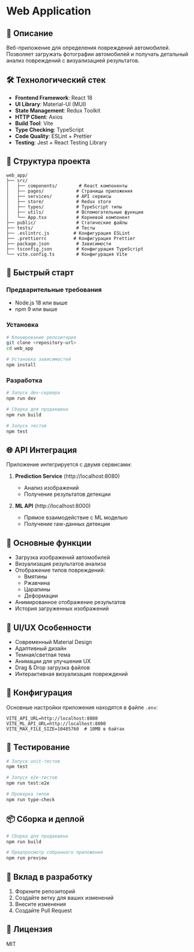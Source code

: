 # Web Application

## 🎯 Описание

Веб-приложение для определения повреждений автомобилей. Позволяет загружать фотографии автомобилей и получать детальный анализ повреждений с визуализацией результатов.

## 🛠 Технологический стек

- **Frontend Framework**: React 18
- **UI Library**: Material-UI (MUI)
- **State Management**: Redux Toolkit
- **HTTP Client**: Axios
- **Build Tool**: Vite
- **Type Checking**: TypeScript
- **Code Quality**: ESLint + Prettier
- **Testing**: Jest + React Testing Library

## 📁 Структура проекта

```
web_app/
├── src/
│   ├── components/        # React компоненты
│   ├── pages/            # Страницы приложения
│   ├── services/         # API сервисы
│   ├── store/            # Redux store
│   ├── types/            # TypeScript типы
│   ├── utils/            # Вспомогательные функции
│   └── App.tsx           # Корневой компонент
├── public/               # Статические файлы
├── tests/                # Тесты
├── .eslintrc.js         # Конфигурация ESLint
├── .prettierrc          # Конфигурация Prettier
├── package.json          # Зависимости
├── tsconfig.json         # Конфигурация TypeScript
└── vite.config.ts        # Конфигурация Vite
```

## 🚀 Быстрый старт

### Предварительные требования

- Node.js 18 или выше
- npm 9 или выше

### Установка

```bash
# Клонирование репозитория
git clone <repository-url>
cd web_app

# Установка зависимостей
npm install
```

### Разработка

```bash
# Запуск dev-сервера
npm run dev

# Сборка для продакшена
npm run build

# Запуск тестов
npm test
```

## 🌐 API Интеграция

Приложение интегрируется с двумя сервисами:

1. **Prediction Service** (http://localhost:8080)
   - Анализ изображений
   - Получение результатов детекции

2. **ML API** (http://localhost:8000)
   - Прямое взаимодействие с ML моделью
   - Получение raw-данных детекции

## 📱 Основные функции

- Загрузка изображений автомобилей
- Визуализация результатов анализа
- Отображение типов повреждений:
  - Вмятины
  - Ржавчина
  - Царапины
  - Деформации
- Анимированное отображение результатов
- История загруженных изображений

## 🎨 UI/UX Особенности

- Современный Material Design
- Адаптивный дизайн
- Темная/светлая тема
- Анимации для улучшения UX
- Drag & Drop загрузка файлов
- Интерактивная визуализация повреждений

## 🔧 Конфигурация

Основные настройки приложения находятся в файле `.env`:

```env
VITE_API_URL=http://localhost:8080
VITE_ML_API_URL=http://localhost:8000
VITE_MAX_FILE_SIZE=10485760  # 10MB в байтах
```

## 🧪 Тестирование

```bash
# Запуск unit-тестов
npm test

# Запуск e2e-тестов
npm run test:e2e

# Проверка типов
npm run type-check
```

## 📦 Сборка и деплой

```bash
# Сборка для продакшена
npm run build

# Предпросмотр собранного приложения
npm run preview
```

## 🤝 Вклад в разработку

1. Форкните репозиторий
2. Создайте ветку для ваших изменений
3. Внесите изменения
4. Создайте Pull Request

## 📄 Лицензия

MIT

